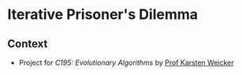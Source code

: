 # Iterative Prisoner's Dilemma

## Context

- Project for *C195: Evolutionary Algorithms* by [Prof Karsten Weicker](https://fim.htwk-leipzig.de/fakultaet/personen/professorinnen-und-professoren/karsten-weicker/)
